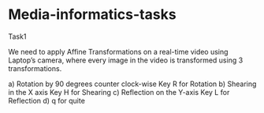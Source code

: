 # Media-informatics-tasks

Task1

We need to apply Affine Transformations on a real-time video using Laptop’s camera, where every image
in the video is transformed using 3 transformations.

a) Rotation by 90 degrees counter clock-wise Key R for Rotation
b) Shearing in the X axis Key H for Shearing
c) Reflection on the Y-axis Key L for Reflection
d) q for quite
